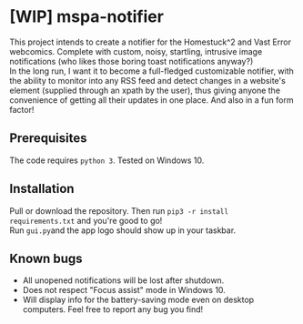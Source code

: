 # [WIP] mspa-notifier
This project intends to create a notifier for the Homestuck^2 and Vast Error webcomics. Complete with custom, noisy, startling, intrusive image notifications (who likes those boring toast notifications anyway?)\
In the long run, I want it to become a full-fledged customizable notifier, with the ability to monitor into any RSS feed and detect changes in a website's element (supplied through an xpath by the user), thus giving anyone the convenience of getting all their updates in one place. And also in a fun form factor!
## Prerequisites
The code requires `python 3`.
Tested on Windows 10.

## Installation
Pull or download the repository. Then run `pip3 -r install requirements.txt` and you're good to go!\
Run `gui.py`and the app logo should show up in your taskbar.

## Known bugs
* All unopened notifications will be lost after shutdown.
* Does not respect "Focus assist" mode in Windows 10.
* Will display info for the battery-saving mode even on desktop computers.
Feel free to report any bug you find!
